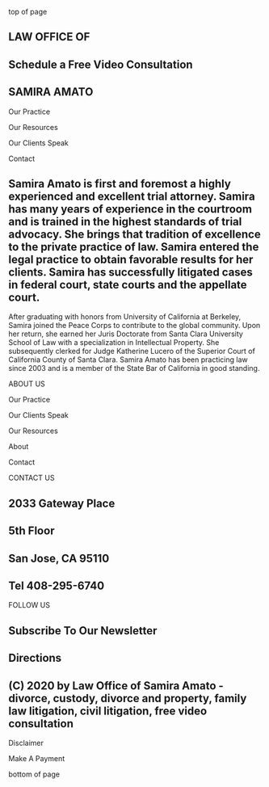top of page

## LAW OFFICE OF

## Schedule a Free Video Consultation

## SAMIRA AMATO

Our Practice

Our Resources

Our Clients Speak

Contact

## Samira Amato is first and foremost a highly experienced and excellent trial attorney. Samira has many years of experience in the courtroom and is trained in the highest standards of trial advocacy. She brings that tradition of excellence to the private practice of law. Samira entered the legal practice to obtain favorable results for her clients. Samira has successfully litigated cases in federal court, state courts and the appellate court. 

 

After graduating with honors from University of California at Berkeley, Samira joined the Peace Corps to contribute to the global community. Upon her return, she earned her Juris Doctorate from Santa Clara University School of Law with a specialization in Intellectual Property. She subsequently clerked for Judge Katherine Lucero of the Superior Court of California County of Santa Clara. Samira Amato has been practicing law since 2003 and is a member of the State Bar of California in good standing.

ABOUT US

Our Practice

Our Clients Speak

Our Resources

About

Contact

CONTACT US

## 2033 Gateway Place

## 5th Floor

## San Jose, CA 95110

## Tel 408-295-6740

FOLLOW US

## Subscribe To Our Newsletter

## Directions

## (C) 2020 by Law Office of Samira Amato \- divorce, custody, divorce and property, family law litigation, civil litigation, free video consultation

Disclaimer

Make A Payment

bottom of page
